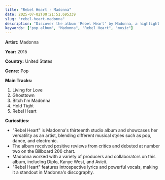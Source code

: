```yaml
---
title: "Rebel Heart - Madonna"
date: 2025-07-02T00:21:51.695339
slug: "rebel-heart-madonna"
description: "Discover the album 'Rebel Heart' by Madonna, a highlight in pop music."
keywords: ["pop album", "Madonna", "Rebel Heart", "music"]
---
```


**Artist:** Madonna

**Year:** 2015

**Country:** United States

**Genre:** Pop

**Main Tracks:**
1. Living for Love
2. Ghosttown
3. Bitch I'm Madonna
4. Hold Tight
5. Rebel Heart

**Curiosities:**
- "Rebel Heart" is Madonna's thirteenth studio album and showcases her versatility as an artist, blending different musical styles such as pop, dance, and electronic.
- The album received positive reviews from critics and debuted at number two on the Billboard 200 chart.
- Madonna worked with a variety of producers and collaborators on this album, including Diplo, Kanye West, and Avicii.
- "Rebel Heart" features introspective lyrics and powerful vocals, making it a standout in Madonna's discography.